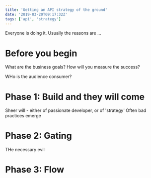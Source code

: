 ```yaml
---
title: 'Getting an API strategy of the ground'
date: '2019-03-20T09:17:32Z'
tags: ['api', 'strategy']
---
```


Everyone is doing it. Usually the reasons are ...

# Before you begin

What are the business goals? How will you measure the success?

WHo is the audience consumer?

# Phase 1: Build and they will come

Sheer will - either of passionate developer, or of 'strategy'
Often bad practices emerge

# Phase 2: Gating

THe necessary evil

# Phase 3: Flow
